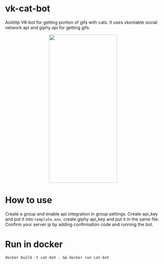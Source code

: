 # vk-cat-bot
Aiohttp VK-bot for getting portion of gifs with cats. It uses vkontakte social network api and giphy api for getting gifs.

<p align="center"><img src="static/showcase.gif" width="220" height="480" /></p>

# How to use
Create a group and enable api integration in group settings. Create api_key and put it into `template.env`, create giphy api_key and put it in the same file. Confirm your server ip by adding confirmation code and running the bot. 

# Run in docker
`docker build -t cat-bot . && docker run cat-bot`
